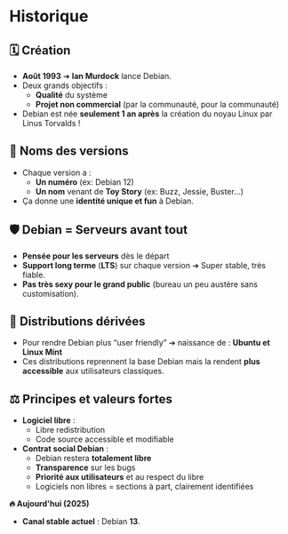 # Historique

## **🗓️ Création**

- **Août 1993** ➔ **Ian Murdock** lance Debian.
- Deux grands objectifs :
  - **Qualité** du système
  - **Projet non commercial** (par la communauté, pour la communauté)
- Debian est née **seulement 1 an après** la création du noyau Linux par Linus Torvalds !

## **🧩 Noms des versions**

- Chaque version a :
  - **Un numéro** (ex: Debian 12)
  - **Un nom** venant de **Toy Story** (ex: Buzz, Jessie, Buster…)
- Ça donne une **identité unique et fun** à Debian.

## **🛡️ Debian = Serveurs avant tout**

- **Pensée pour les serveurs** dès le départ
- **Support long terme** (**LTS**) sur chaque version ➔ Super stable, très fiable.
- **Pas très sexy pour le grand public** (bureau un peu austère sans customisation).

## **🌱 Distributions dérivées**

- Pour rendre Debian plus “user friendly” ➔ naissance de : **Ubuntu et Linux Mint**
- Ces distributions reprennent la base Debian mais la rendent **plus accessible** aux utilisateurs classiques.



## **⚖️ Principes et valeurs fortes**

- **Logiciel libre** :
  - Libre redistribution
  - Code source accessible et modifiable
- **Contrat social Debian** :
  - Debian restera **totalement libre**
  - **Transparence** sur les bugs
  - **Priorité aux utilisateurs** et au respect du libre
  - Logiciels non libres = sections à part, clairement identifiées



**🔥 Aujourd'hui (2025)**

- **Canal stable actuel** : Debian **13**.



